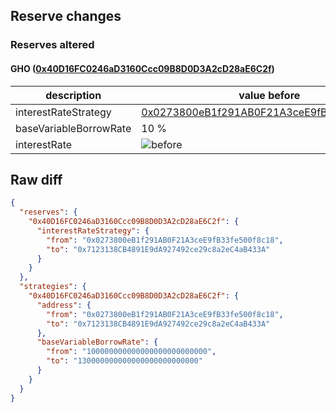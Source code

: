 ## Reserve changes

### Reserves altered

#### GHO ([0x40D16FC0246aD3160Ccc09B8D0D3A2cD28aE6C2f](https://etherscan.io/address/0x40D16FC0246aD3160Ccc09B8D0D3A2cD28aE6C2f))

| description | value before | value after |
| --- | --- | --- |
| interestRateStrategy | [0x0273800eB1f291AB0F21A3ceE9fB33fe500f8c18](https://etherscan.io/address/0x0273800eB1f291AB0F21A3ceE9fB33fe500f8c18) | [0x7123138CB4891E9dA927492ce29c8a2eC4aB433A](https://etherscan.io/address/0x7123138CB4891E9dA927492ce29c8a2eC4aB433A) |
| baseVariableBorrowRate | 10 % | 13 % |
| interestRate | ![before](/.assets/ec203c9d226a9862712674fc73fe22157313f448.svg) | ![after](/.assets/233ba99310cd56d74318156592f9f533d1e81dde.svg) |

## Raw diff

```json
{
  "reserves": {
    "0x40D16FC0246aD3160Ccc09B8D0D3A2cD28aE6C2f": {
      "interestRateStrategy": {
        "from": "0x0273800eB1f291AB0F21A3ceE9fB33fe500f8c18",
        "to": "0x7123138CB4891E9dA927492ce29c8a2eC4aB433A"
      }
    }
  },
  "strategies": {
    "0x40D16FC0246aD3160Ccc09B8D0D3A2cD28aE6C2f": {
      "address": {
        "from": "0x0273800eB1f291AB0F21A3ceE9fB33fe500f8c18",
        "to": "0x7123138CB4891E9dA927492ce29c8a2eC4aB433A"
      },
      "baseVariableBorrowRate": {
        "from": "100000000000000000000000000",
        "to": "130000000000000000000000000"
      }
    }
  }
}
```